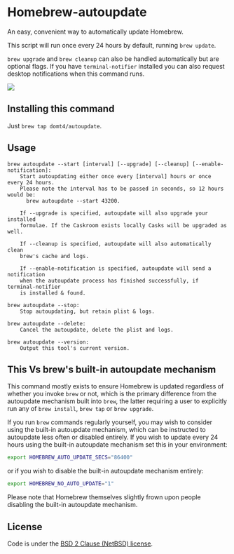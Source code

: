 # Homebrew-autoupdate

An easy, convenient way to automatically update Homebrew.

This script will run once every 24 hours by default, running `brew update`.

`brew upgrade` and `brew cleanup` can also be handled automatically but
are optional flags. If you have `terminal-notifier` installed you can
also request desktop notifications when this command runs.

[![](https://imgs.xkcd.com/comics/update.png)](https://xkcd.com/1328/)

## Installing this command

Just `brew tap domt4/autoupdate`.

## Usage

```
brew autoupdate --start [interval] [--upgrade] [--cleanup] [--enable-notification]:
    Start autoupdating either once every [interval] hours or once every 24 hours.
    Please note the interval has to be passed in seconds, so 12 hours would be:
      brew autoupdate --start 43200.

    If --upgrade is specified, autoupdate will also upgrade your installed
    formulae. If the Caskroom exists locally Casks will be upgraded as well.

    If --cleanup is specified, autoupdate will also automatically clean
    brew's cache and logs.

    If --enable-notification is specified, autoupdate will send a notification
    when the autoupdate process has finished successfully, if terminal-notifier
    is installed & found.

brew autoupdate --stop:
    Stop autoupdating, but retain plist & logs.

brew autoupdate --delete:
    Cancel the autoupdate, delete the plist and logs.

brew autoupdate --version:
    Output this tool's current version.
```

## This Vs brew's built-in autoupdate mechanism

This command mostly exists to ensure Homebrew is updated regardless of whether
you invoke `brew` or not, which is the primary difference from the autoupdate
mechanism built into `brew`, the latter requiring a user to explicitly run
any of `brew install`, `brew tap` or `brew upgrade`.

If you run `brew` commands regularly yourself, you may wish to consider using
the built-in autoupdate mechanism, which can be instructed to autoupdate less
often or disabled entirely. If you wish to update every 24 hours using the
built-in autoupdate mechanism set this in your environment:

```bash
export HOMEBREW_AUTO_UPDATE_SECS="86400"
```

or if you wish to disable the built-in autoupdate mechanism entirely:

```bash
export HOMEBREW_NO_AUTO_UPDATE="1"
```

Please note that Homebrew themselves slightly frown upon people disabling
the built-in autoupdate mechanism.

## License

Code is under the [BSD 2 Clause (NetBSD) license](https://github.com/DomT4/homebrew-autoupdate/blob/master/LICENSE).

